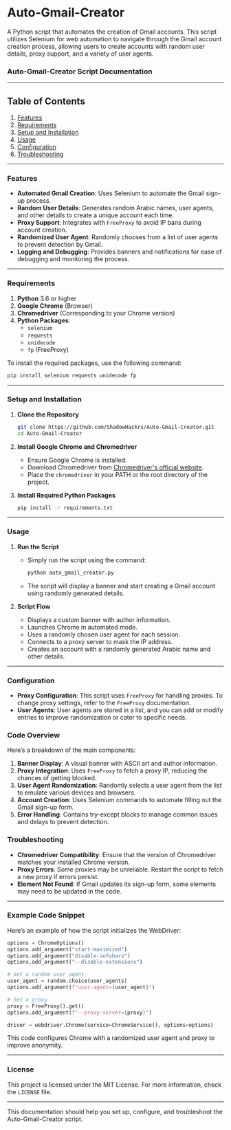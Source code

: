# Auto-Gmail-Creator
A Python script that automates the creation of Gmail accounts. This script utilizes Selenium for web automation to navigate through the Gmail account creation process, allowing users to create accounts with random user details, proxy support, and a variety of user agents.
### Auto-Gmail-Creator Script Documentation

---

## Table of Contents
1. [Features](#features)
2. [Requirements](#requirements)
3. [Setup and Installation](#setup-and-installation)
4. [Usage](#usage)
5. [Configuration](#configuration)
6. [Troubleshooting](#troubleshooting)

---

### Features

- **Automated Gmail Creation**: Uses Selenium to automate the Gmail sign-up process.
- **Random User Details**: Generates random Arabic names, user agents, and other details to create a unique account each time.
- **Proxy Support**: Integrates with `FreeProxy` to avoid IP bans during account creation.
- **Randomized User Agent**: Randomly chooses from a list of user agents to prevent detection by Gmail.
- **Logging and Debugging**: Provides banners and notifications for ease of debugging and monitoring the process.

---

### Requirements

1. **Python** 3.6 or higher
2. **Google Chrome** (Browser)
3. **Chromedriver** (Corresponding to your Chrome version)
4. **Python Packages**:
   - `selenium`
   - `requests`
   - `unidecode`
   - `fp` (FreeProxy)

To install the required packages, use the following command:

```bash
pip install selenium requests unidecode fp
```

---

### Setup and Installation

1. **Clone the Repository**
   ```bash
   git clone https://github.com/ShadowHackrs/Auto-Gmail-Creator.git
   cd Auto-Gmail-Creator
   ```

2. **Install Google Chrome and Chromedriver**
   - Ensure Google Chrome is installed.
   - Download Chromedriver from [Chromedriver's official website](https://sites.google.com/chromium.org/driver/).
   - Place the `chromedriver` in your PATH or the root directory of the project.

3. **Install Required Python Packages**
   ```bash
   pip install -r requirements.txt
   ```

---

### Usage

1. **Run the Script**
   - Simply run the script using the command:
     ```bash
     python auto_gmail_creator.py
     ```
   - The script will display a banner and start creating a Gmail account using randomly generated details.

2. **Script Flow**
   - Displays a custom banner with author information.
   - Launches Chrome in automated mode.
   - Uses a randomly chosen user agent for each session.
   - Connects to a proxy server to mask the IP address.
   - Creates an account with a randomly generated Arabic name and other details.

---

### Configuration

- **Proxy Configuration**: This script uses `FreeProxy` for handling proxies. To change proxy settings, refer to the `FreeProxy` documentation.
- **User Agents**: User agents are stored in a list, and you can add or modify entries to improve randomization or cater to specific needs.

### Code Overview

Here’s a breakdown of the main components:

1. **Banner Display**: A visual banner with ASCII art and author information.
2. **Proxy Integration**: Uses `FreeProxy` to fetch a proxy IP, reducing the chances of getting blocked.
3. **User Agent Randomization**: Randomly selects a user agent from the list to emulate various devices and browsers.
4. **Account Creation**: Uses Selenium commands to automate filling out the Gmail sign-up form.
5. **Error Handling**: Contains try-except blocks to manage common issues and delays to prevent detection.

### Troubleshooting

- **Chromedriver Compatibility**: Ensure that the version of Chromedriver matches your installed Chrome version.
- **Proxy Errors**: Some proxies may be unreliable. Restart the script to fetch a new proxy if errors persist.
- **Element Not Found**: If Gmail updates its sign-up form, some elements may need to be updated in the code.

---

### Example Code Snippet

Here’s an example of how the script initializes the WebDriver:

```python
options = ChromeOptions()
options.add_argument("start-maximized")
options.add_argument("disable-infobars")
options.add_argument("--disable-extensions")

# Set a random user agent
user_agent = random.choice(user_agents)
options.add_argument(f"user-agent={user_agent}")

# Set a proxy
proxy = FreeProxy().get()
options.add_argument(f"--proxy-server={proxy}")

driver = webdriver.Chrome(service=ChromeService(), options=options)
```

This code configures Chrome with a randomized user agent and proxy to improve anonymity.

---

### License

This project is licensed under the MIT License. For more information, check the `LICENSE` file.

--- 

This documentation should help you set up, configure, and troubleshoot the Auto-Gmail-Creator script.
